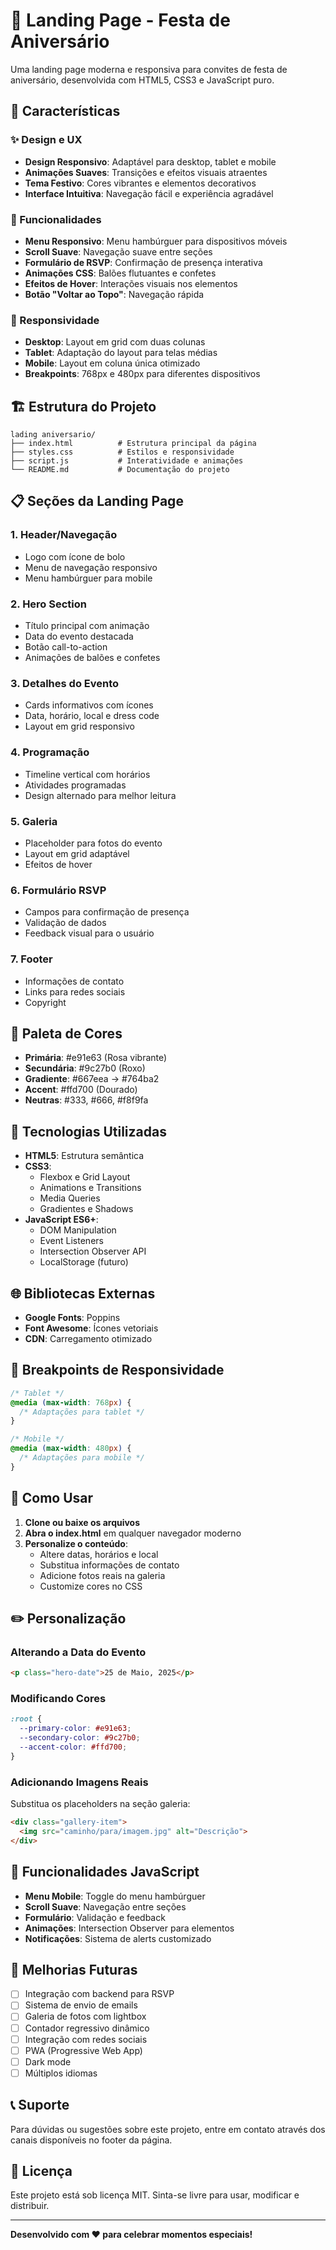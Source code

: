 # 🎉 Landing Page - Festa de Aniversário

Uma landing page moderna e responsiva para convites de festa de aniversário, desenvolvida com HTML5, CSS3 e JavaScript puro.

## 🎯 Características

### ✨ Design e UX
- **Design Responsivo**: Adaptável para desktop, tablet e mobile
- **Animações Suaves**: Transições e efeitos visuais atraentes
- **Tema Festivo**: Cores vibrantes e elementos decorativos
- **Interface Intuitiva**: Navegação fácil e experiência agradável

### 🚀 Funcionalidades
- **Menu Responsivo**: Menu hambúrguer para dispositivos móveis
- **Scroll Suave**: Navegação suave entre seções
- **Formulário de RSVP**: Confirmação de presença interativa
- **Animações CSS**: Balões flutuantes e confetes
- **Efeitos de Hover**: Interações visuais nos elementos
- **Botão "Voltar ao Topo"**: Navegação rápida

### 📱 Responsividade
- **Desktop**: Layout em grid com duas colunas
- **Tablet**: Adaptação do layout para telas médias
- **Mobile**: Layout em coluna única otimizado
- **Breakpoints**: 768px e 480px para diferentes dispositivos

## 🏗️ Estrutura do Projeto

```
lading aniversario/
├── index.html          # Estrutura principal da página
├── styles.css          # Estilos e responsividade
├── script.js           # Interatividade e animações
└── README.md           # Documentação do projeto
```

## 📋 Seções da Landing Page

### 1. **Header/Navegação**
- Logo com ícone de bolo
- Menu de navegação responsivo
- Menu hambúrguer para mobile

### 2. **Hero Section**
- Título principal com animação
- Data do evento destacada
- Botão call-to-action
- Animações de balões e confetes

### 3. **Detalhes do Evento**
- Cards informativos com ícones
- Data, horário, local e dress code
- Layout em grid responsivo

### 4. **Programação**
- Timeline vertical com horários
- Atividades programadas
- Design alternado para melhor leitura

### 5. **Galeria**
- Placeholder para fotos do evento
- Layout em grid adaptável
- Efeitos de hover

### 6. **Formulário RSVP**
- Campos para confirmação de presença
- Validação de dados
- Feedback visual para o usuário

### 7. **Footer**
- Informações de contato
- Links para redes sociais
- Copyright

## 🎨 Paleta de Cores

- **Primária**: #e91e63 (Rosa vibrante)
- **Secundária**: #9c27b0 (Roxo)
- **Gradiente**: #667eea → #764ba2
- **Accent**: #ffd700 (Dourado)
- **Neutras**: #333, #666, #f8f9fa

## 🔧 Tecnologias Utilizadas

- **HTML5**: Estrutura semântica
- **CSS3**: 
  - Flexbox e Grid Layout
  - Animations e Transitions
  - Media Queries
  - Gradientes e Shadows
- **JavaScript ES6+**:
  - DOM Manipulation
  - Event Listeners
  - Intersection Observer API
  - LocalStorage (futuro)

## 🌐 Bibliotecas Externas

- **Google Fonts**: Poppins
- **Font Awesome**: Ícones vetoriais
- **CDN**: Carregamento otimizado

## 📱 Breakpoints de Responsividade

```css
/* Tablet */
@media (max-width: 768px) {
  /* Adaptações para tablet */
}

/* Mobile */
@media (max-width: 480px) {
  /* Adaptações para mobile */
}
```

## 🚀 Como Usar

1. **Clone ou baixe os arquivos**
2. **Abra o index.html** em qualquer navegador moderno
3. **Personalize o conteúdo**:
   - Altere datas, horários e local
   - Substitua informações de contato
   - Adicione fotos reais na galeria
   - Customize cores no CSS

## ✏️ Personalização

### Alterando a Data do Evento
```html
<p class="hero-date">25 de Maio, 2025</p>
```

### Modificando Cores
```css
:root {
  --primary-color: #e91e63;
  --secondary-color: #9c27b0;
  --accent-color: #ffd700;
}
```

### Adicionando Imagens Reais
Substitua os placeholders na seção galeria:
```html
<div class="gallery-item">
  <img src="caminho/para/imagem.jpg" alt="Descrição">
</div>
```

## 🎯 Funcionalidades JavaScript

- **Menu Mobile**: Toggle do menu hambúrguer
- **Scroll Suave**: Navegação entre seções
- **Formulário**: Validação e feedback
- **Animações**: Intersection Observer para elementos
- **Notificações**: Sistema de alerts customizado

## 🔮 Melhorias Futuras

- [ ] Integração com backend para RSVP
- [ ] Sistema de envio de emails
- [ ] Galeria de fotos com lightbox
- [ ] Contador regressivo dinâmico
- [ ] Integração com redes sociais
- [ ] PWA (Progressive Web App)
- [ ] Dark mode
- [ ] Múltiplos idiomas

## 📞 Suporte

Para dúvidas ou sugestões sobre este projeto, entre em contato através dos canais disponíveis no footer da página.

## 📄 Licença

Este projeto está sob licença MIT. Sinta-se livre para usar, modificar e distribuir.

---

**Desenvolvido com ❤️ para celebrar momentos especiais!**
